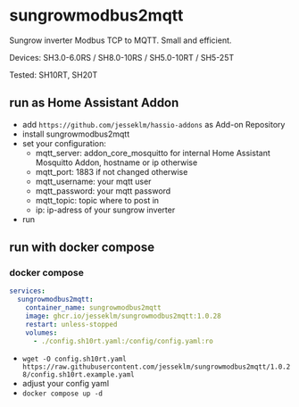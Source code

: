# sungrowmodbus2mqtt

Sungrow inverter Modbus TCP to MQTT.
Small and efficient.

Devices: SH3.0-6.0RS / SH8.0-10RS / SH5.0-10RT / SH5-25T

Tested: SH10RT, SH20T

## run as Home Assistant Addon

- add `https://github.com/jesseklm/hassio-addons` as Add-on Repository
- install sungrowmodbus2mqtt
- set your configuration:
  - mqtt_server: addon_core_mosquitto for internal Home Assistant Mosquitto Addon, hostname or ip otherwise
  - mqtt_port: 1883 if not changed otherwise
  - mqtt_username: your mqtt user
  - mqtt_password: your mqtt password
  - mqtt_topic: topic where to post in
  - ip: ip-adress of your sungrow inverter
- run

## run with docker compose

### docker compose

```yaml
services:
  sungrowmodbus2mqtt:
    container_name: sungrowmodbus2mqtt
    image: ghcr.io/jesseklm/sungrowmodbus2mqtt:1.0.28
    restart: unless-stopped
    volumes:
      - ./config.sh10rt.yaml:/config/config.yaml:ro
```

- `wget -O config.sh10rt.yaml https://raw.githubusercontent.com/jesseklm/sungrowmodbus2mqtt/1.0.28/config.sh10rt.example.yaml`
- adjust your config yaml
- `docker compose up -d`
